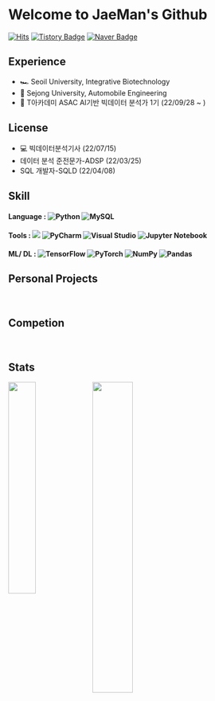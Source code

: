# Welcome to JaeMan's Github
[![Hits](https://hits.seeyoufarm.com/api/count/incr/badge.svg?url=https%3A%2F%2Fgithub.com%2Fshimjaeman&count_bg=%23EB8B10&title_bg=%23684327&icon=&icon_color=%23E7E7E7&title=VISIT&edge_flat=false)](https://github.com/shimjaeman)
[![Tistory Badge](https://img.shields.io/badge/Tistory-555263?style=flat&logo=Tistory&logoColor=white)](https://sjm2449.tistory.com/)
[![Naver Badge](https://img.shields.io/badge/Naver-03C75A?style=flat&logo=Naver&logoColor=white)](https://blog.naver.com/sjm2449)

## **Experience**
- 🏎️ Seoil University, Integrative Biotechnology
- 🧬 Sejong University, Automobile Engineering
- 🏫 T아카데미 ASAC AI기반 빅데이터 분석가 1기 (22/09/28 ~ )

## **License**
- 💻 빅데이터분석기사 (22/07/15)
- 데이터 분석 준전문가-ADSP (22/03/25)
- SQL 개발자-SQLD (22/04/08)

## **Skill**
#### Language :  ![Python](https://img.shields.io/badge/python-3670A0?style=flat-square&logo=python&logoColor=ffdd54) ![MySQL](https://img.shields.io/badge/mysql-%2300f.svg?style=flat-square&logo=mysql&logoColor=ffdd54)
#### Tools :  <img src="https://img.shields.io/badge/Google Colab-F9AB00?style=flat-square&logo=Google Colab&logoColor=white"> ![PyCharm](https://img.shields.io/badge/pycharm-143?style=flat-square&logo=pycharm&logoColor=black&color=black&labelColor=green) ![Visual Studio](https://img.shields.io/badge/Visual%20Studio-5C2D91.svg?style=flat-square&logo=visual-studio&logoColor=white) ![Jupyter Notebook](https://img.shields.io/badge/jupyter-%23FA0F00.svg?style=flat-square&logo=jupyter&logoColor=white)
#### ML/ DL : ![TensorFlow](https://img.shields.io/badge/TensorFlow-%23FF6F00.svg?style=flat-square&logo=TensorFlow&logoColor=white)  ![PyTorch](https://img.shields.io/badge/PyTorch-%23EE4C2C.svg?style=flat-square&logo=PyTorch&logoColor=white) ![NumPy](https://img.shields.io/badge/numpy-%23013243.svg?style=flat-square&logo=numpy&logoColor=white) ![Pandas](https://img.shields.io/badge/pandas-%23150458.svg?style=flat-square&logo=pandas&logoColor=white) 

## **Personal Projects**

<br>

## **Competion**

<br>

## **Stats**

<img align='left' width='33%' src="http://mazassumnida.wtf/api/v2/generate_badge?boj=sjm2449">

<img align='left' width='40%' src="https://github-readme-stats.vercel.app/api/?username=shimjaeman&show_icons=true&title_color=fff&icon_color=79ff97&text_color=9f9f9f&bg_color=151515">

